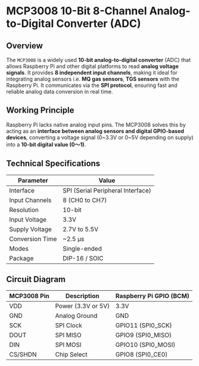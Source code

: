 # MCP3008 10-Bit 8-Channel Analog-to-Digital Converter (ADC) #

## Overview

The `MCP3008` is a widely used **10-bit analog-to-digital converter** (ADC) that allows Raspberry Pi and other digital platforms to read **analog voltage signals**. It provides **8 independent input channels**, making it ideal for integrating analog sensors i.e. **MQ gas sensors**, **TGS sensors** with the Raspberry Pi. It communicates via the **SPI protocol**, ensuring fast and reliable analog data conversion in real time.

## Working Principle

Raspberry Pi lacks native analog input pins. The MCP3008 solves this by acting as an **interface between analog sensors and digital GPIO-based devices**, converting a voltage signal (0~3.3V or 0~5V depending on supply) into a **10-bit digital value (0～1)**.

## Technical Specifications

| Parameter        | Value                                |
|------------------|--------------------------------------|
| Interface        | SPI (Serial Peripheral Interface)    |
| Input Channels   | 8 (CH0 to CH7)                       |
| Resolution       | 10-bit                               |
| Input Voltage    | 3.3V                                 |
| Supply Voltage   | 2.7V to 5.5V                         |
| Conversion Time  | ~2.5 µs                              |
| Modes            | Single-ended                         |
| Package          | DIP-16 / SOIC                        |

## Circuit Diagram

| MCP3008 Pin | Description        | Raspberry Pi GPIO (BCM) | 
|-------------|--------------------|--------------------------|
| VDD         | Power (3.3V or 5V) | 3.3V                     | 
|  GND        | Analog Ground      | GND                      | 
| SCK         | SPI Clock          | GPIO11 (SPI0_SCK)        | 
| DOUT        | SPI MISO           | GPIO9  (SPI0_MISO)       |
| DIN         | SPI MOSI           | GPIO10 (SPI0_MOSI)       |
| CS/SHDN     | Chip Select        | GPIO8  (SPI0_CE0)        | 
